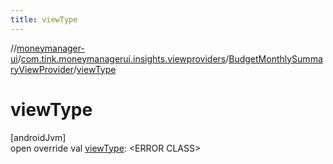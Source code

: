 ```yaml
---
title: viewType
---
```

//[moneymanager-ui](../../../index.html)/[com.tink.moneymanagerui.insights.viewproviders](../index.html)/[BudgetMonthlySummaryViewProvider](index.html)/[viewType](view-type.html)



# viewType



[androidJvm]\
open override val [viewType](view-type.html): &lt;ERROR CLASS&gt;




